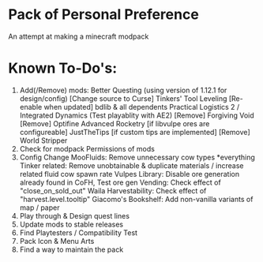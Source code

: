 # Pack of Personal Preference
An attempt at making a minecraft modpack

# Known To-Do's:
1. Add(/Remove) mods: 
	Better Questing (using version of 1.12.1 for design/config)
	[Change source to Curse] Tinkers' Tool Leveling
	[Re-enable when updated] bdlib & all dependents
	Practical Logistics 2 / Integrated Dynamics (Test playablity with AE2)
	[Remove] Forgiving Void
	[Remove] Optifine
	Advanced Rocketry [if libvulpe ores are configureable]
	JustTheTips [if custom tips are implemented]
	[Remove] World Stripper
2. Check for modpack Permissions of mods
3. Config Change
	MooFluids:
		Remove unnecessary cow types
	*everything Tinker related:
		Remove unobtainable & duplicate materials / increase related fluid cow spawn rate
	Vulpes Library:
		Disable ore generation already found in CoFH, Test ore gen
	Vending:
		Check effect of "close_on_sold_out"
	Waila Harvestability:
		Check effect of "harvest.level.tooltip"
	Giacomo's Bookshelf:
		Add non-vanilla variants of map / paper
4. Play through & Design quest lines
5. Update mods to stable releases
6. Find Playtesters / Compatibility Test
7. Pack Icon & Menu Arts
8. Find a way to maintain the pack